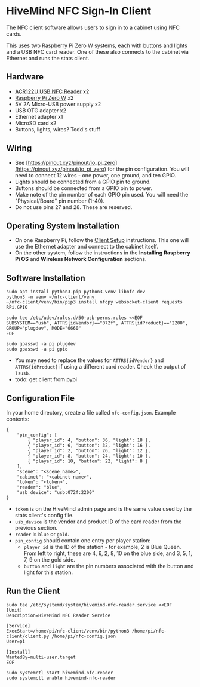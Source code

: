 # HiveMind NFC Sign-In Client

The NFC client software allows users to sign in to a cabinet using NFC cards.

This uses two Raspberry Pi Zero W systems, each with buttons and lights and a USB NFC card reader. One of these also connects to the cabinet via Ethernet and runs the stats client.

## Hardware

- [ACR122U USB NFC Reader](https://www.acs.com.hk/en/products/3/acr122u-usb-nfc-reader/) x2
- [Raspberry Pi Zero W](https://www.raspberrypi.com/products/raspberry-pi-zero-w/) x2
- 5V 2A Micro-USB power supply x2
- USB OTG adapter x2
- Ethernet adapter x1
- MicroSD card x2
- Buttons, lights, wires? Todd's stuff

## Wiring

- See [https://pinout.xyz/pinout/io_pi_zero](https://pinout.xyz/pinout/io_pi_zero) for the pin configuration. You will need to connect 12 wires - one power, one ground, and ten GPIO.
- Lights should be connected from a GPIO pin to ground.
- Buttons should be connected from a GPIO pin to power.
- Make note of the pin number of each GPIO pin used. You will need the "Physical/Board" pin number (1-40).
- Do not use pins 27 and 28. These are reserved.

## Operating System Installation

- On one Raspberry Pi, follow the [Client Setup](../CLIENT_SETUP.md) instructions. This one will use the Ethernet adapter and connect to the cabinet itself.
- On the other system, follow the instructions in the **Installing Raspberry Pi OS** and **Wireless Network Configuration** sections.

## Software Installation

```
sudo apt install python3-pip python3-venv libnfc-dev
python3 -m venv ~/nfc-client/venv
~/nfc-client/venv/bin/pip3 install nfcpy websocket-client requests RPi.GPIO

sudo tee /etc/udev/rules.d/50-usb-perms.rules <<EOF
SUBSYSTEM=="usb", ATTRS{idVendor}=="072f", ATTRS{idProduct}=="2200", GROUP="plugdev", MODE="0660"
EOF

sudo gpasswd -a pi plugdev
sudo gpasswd -a pi gpio
```

- You may need to replace the values for `ATTRS{idVendor}` and `ATTRS{idProduct}` if using a different card reader. Check the output of `lsusb`.
- todo: get client from pypi

## Configuration File

In your home directory, create a file called `nfc-config.json`. Example contents:

```
{
    "pin_config": [
        { "player_id": 4, "button": 36, "light": 18 },
        { "player_id": 6, "button": 32, "light": 16 },
        { "player_id": 2, "button": 26, "light": 12 },
        { "player_id": 8, "button": 24, "light": 10 },
        { "player_id": 10, "button": 22, "light": 8 }
    ],
    "scene": "<scene name>",
    "cabinet": "<cabinet name>",
    "token": "<token>",
    "reader": "blue",
    "usb_device": "usb:072f:2200"
}
```

- `token` is on the HiveMind admin page and is the same value used by the stats client's config file.
- `usb_device` is the vendor and product ID of the card reader from the previous section.
- `reader` is `blue` or `gold`.
- `pin_config` should contain one entry per player station:
  - `player_id` is the ID of the station - for example, 2 is Blue Queen. From left to right, these are 4, 6, 2, 8, 10 on the blue side, and 3, 5, 1, 7, 9 on the gold side.
  - `button` and `light` are the pin numbers associated with the button and light for this station.

## Run the Client

```
sudo tee /etc/systemd/system/hivemind-nfc-reader.service <<EOF
[Unit]
Description=HiveMind NFC Reader Service

[Service]
ExecStart=/home/pi/nfc-client/venv/bin/python3 /home/pi/nfc-client/client.py /home/pi/nfc-config.json
User=pi

[Install]
WantedBy=multi-user.target
EOF

sudo systemctl start hivemind-nfc-reader
sudo systemctl enable hivemind-nfc-reader
```
